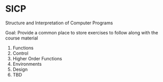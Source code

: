 # SICP
Structure and Interpretation of Computer Programs

Goal:
  Provide a common place to store exercises to follow along with the course material

1. Functions
2. Control
3. Higher Order Functions
4. Environments
5. Design
6. TBD
